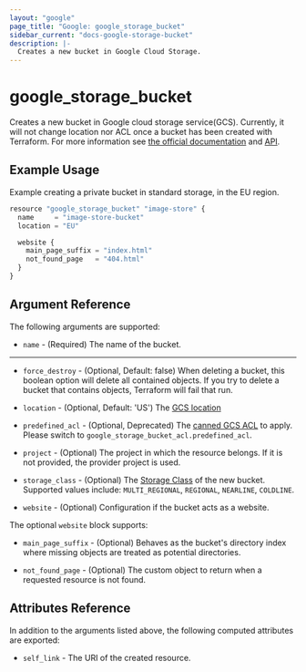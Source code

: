 ```yaml
---
layout: "google"
page_title: "Google: google_storage_bucket"
sidebar_current: "docs-google-storage-bucket"
description: |-
  Creates a new bucket in Google Cloud Storage.
---
```


# google\_storage\_bucket

Creates a new bucket in Google cloud storage service(GCS). Currently, it will not change location nor ACL once a bucket has been created with Terraform. For more information see [the official documentation](https://cloud.google.com/storage/docs/overview) and [API](https://cloud.google.com/storage/docs/json_api).


## Example Usage

Example creating a private bucket in standard storage, in the EU region.

```js
resource "google_storage_bucket" "image-store" {
  name     = "image-store-bucket"
  location = "EU"

  website {
    main_page_suffix = "index.html"
    not_found_page   = "404.html"
  }
}
```

## Argument Reference

The following arguments are supported:

* `name` - (Required) The name of the bucket.

- - -

* `force_destroy` - (Optional, Default: false) When deleting a bucket, this
    boolean option will delete all contained objects. If you try to delete a
    bucket that contains objects, Terraform will fail that run.

* `location` - (Optional, Default: 'US') The [GCS location](https://cloud.google.com/storage/docs/bucket-locations)


* `predefined_acl` - (Optional, Deprecated) The [canned GCS ACL](https://cloud.google.com/storage/docs/access-control#predefined-acl) to apply. Please switch
to `google_storage_bucket_acl.predefined_acl`.

* `project` - (Optional) The project in which the resource belongs. If it
    is not provided, the provider project is used.

* `storage_class` - (Optional) The [Storage Class](https://cloud.google.com/storage/docs/storage-classes) of the new bucket. Supported values include: `MULTI_REGIONAL`, `REGIONAL`, `NEARLINE`, `COLDLINE`.

* `website` - (Optional) Configuration if the bucket acts as a website.

The optional `website` block supports:

* `main_page_suffix` - (Optional) Behaves as the bucket's directory index where
    missing objects are treated as potential directories.

* `not_found_page` - (Optional) The custom object to return when a requested
    resource is not found.

## Attributes Reference

In addition to the arguments listed above, the following computed attributes are
exported:

* `self_link` - The URI of the created resource.
